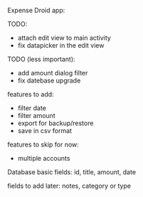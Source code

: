 Expense Droid app:

TODO:
* attach edit view to main activity
* fix datapicker in the edit view


TODO (less important):
* add amount dialog filter
* fix datebase upgrade


features to add:
* filter date
* filter amount
* export for backup/restore
* save in csv format

features to skip for now:
* multiple accounts


Database basic fields:
id, title, amount, date

fields to add later:
notes, category or type